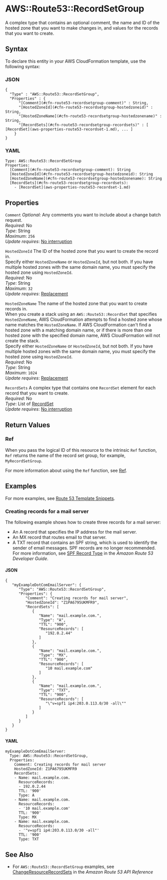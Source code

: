 # AWS::Route53::RecordSetGroup<a name="aws-resource-route53-recordsetgroup"></a>

A complex type that contains an optional comment, the name and ID of the hosted zone that you want to make changes in, and values for the records that you want to create\.

## Syntax<a name="aws-resource-route53-recordsetgroup-syntax"></a>

To declare this entity in your AWS CloudFormation template, use the following syntax:

### JSON<a name="aws-resource-route53-recordsetgroup-syntax.json"></a>

```
{
  "Type" : "AWS::Route53::RecordSetGroup",
  "Properties" : {
      "[Comment](#cfn-route53-recordsetgroup-comment)" : String,
      "[HostedZoneId](#cfn-route53-recordsetgroup-hostedzoneid)" : String,
      "[HostedZoneName](#cfn-route53-recordsetgroup-hostedzonename)" : String,
      "[RecordSets](#cfn-route53-recordsetgroup-recordsets)" : [ [RecordSet](aws-properties-route53-recordset-1.md), ... ]
    }
}
```

### YAML<a name="aws-resource-route53-recordsetgroup-syntax.yaml"></a>

```
Type: AWS::Route53::RecordSetGroup
Properties: 
  [Comment](#cfn-route53-recordsetgroup-comment): String
  [HostedZoneId](#cfn-route53-recordsetgroup-hostedzoneid): String
  [HostedZoneName](#cfn-route53-recordsetgroup-hostedzonename): String
  [RecordSets](#cfn-route53-recordsetgroup-recordsets): 
    - [RecordSet](aws-properties-route53-recordset-1.md)
```

## Properties<a name="aws-resource-route53-recordsetgroup-properties"></a>

`Comment`  <a name="cfn-route53-recordsetgroup-comment"></a>
 *Optional:* Any comments you want to include about a change batch request\.  
*Required*: No  
*Type*: String  
*Maximum*: `256`  
*Update requires*: [No interruption](https://docs.aws.amazon.com/AWSCloudFormation/latest/UserGuide/using-cfn-updating-stacks-update-behaviors.html#update-no-interrupt)

`HostedZoneId`  <a name="cfn-route53-recordsetgroup-hostedzoneid"></a>
The ID of the hosted zone that you want to create the record in\.  
Specify either `HostedZoneName` or `HostedZoneId`, but not both\. If you have multiple hosted zones with the same domain name, you must specify the hosted zone using `HostedZoneId`\.   
*Required*: No  
*Type*: String  
*Maximum*: `32`  
*Update requires*: [Replacement](https://docs.aws.amazon.com/AWSCloudFormation/latest/UserGuide/using-cfn-updating-stacks-update-behaviors.html#update-replacement)

`HostedZoneName`  <a name="cfn-route53-recordsetgroup-hostedzonename"></a>
The name of the hosted zone that you want to create records in\.  
When you create a stack using an `AWS::Route53::RecordSet` that specifies `HostedZoneName`, AWS CloudFormation attempts to find a hosted zone whose name matches the `HostedZoneName`\. If AWS CloudFormation can't find a hosted zone with a matching domain name, or if there is more than one hosted zone with the specified domain name, AWS CloudFormation will not create the stack\.   
Specify either `HostedZoneName` or `HostedZoneId`, but not both\. If you have multiple hosted zones with the same domain name, you must specify the hosted zone using `HostedZoneId`\.   
*Required*: No  
*Type*: String  
*Maximum*: `1024`  
*Update requires*: [Replacement](https://docs.aws.amazon.com/AWSCloudFormation/latest/UserGuide/using-cfn-updating-stacks-update-behaviors.html#update-replacement)

`RecordSets`  <a name="cfn-route53-recordsetgroup-recordsets"></a>
A complex type that contains one `RecordSet` element for each record that you want to create\.  
*Required*: No  
*Type*: List of [RecordSet](aws-properties-route53-recordset-1.md)  
*Update requires*: [No interruption](https://docs.aws.amazon.com/AWSCloudFormation/latest/UserGuide/using-cfn-updating-stacks-update-behaviors.html#update-no-interrupt)

## Return Values<a name="aws-resource-route53-recordsetgroup-return-values"></a>

### Ref<a name="aws-resource-route53-recordsetgroup-return-values-ref"></a>

 When you pass the logical ID of this resource to the intrinsic `Ref` function, `Ref` returns the name of the record set group, for example, `MyRecordSetGroup`\.

For more information about using the `Ref` function, see [Ref](https://docs.aws.amazon.com/AWSCloudFormation/latest/UserGuide/intrinsic-function-reference-ref.html)\.

## Examples<a name="aws-resource-route53-recordsetgroup--examples"></a>

For more examples, see [Route 53 Template Snippets](https://docs.aws.amazon.com/AWSCloudFormation/latest/UserGuide/quickref-route53.html)\.

### Creating records for a mail server<a name="aws-resource-route53-recordsetgroup--examples--Creating_records_for_a_mail_server"></a>

The following example shows how to create three records for a mail server:
+ An A record that specifies the IP address for the mail server\.
+ An MX record that routes email to that server\.
+ A TXT record that contains an SPF string, which is used to identify the sender of email messages\. SPF records are no longer recommended\. For more information, see [SPF Record Type](https://docs.aws.amazon.com/Route53/latest/DeveloperGuide/ResourceRecordTypes.html#SPFFormat) in the *Amazon Route 53 Developer Guide*\.

#### JSON<a name="aws-resource-route53-recordsetgroup--examples--Creating_records_for_a_mail_server--json"></a>

```
{
   "myExampleDotComEmailServer": {
      "Type": "AWS::Route53::RecordSetGroup",
      "Properties": {
         "Comment": "Creating records for mail server",
         "HostedZoneId": "Z1PA6795UKMFR9",
         "RecordSets": [
            {
               "Name": "mail.example.com.",
               "Type": "A",
               "TTL": "900",
               "ResourceRecords": [
                  "192.0.2.44"
               ]
            },
            {
               "Name": "mail.example.com.",
               "Type": "MX",
               "TTL": "900",
               "ResourceRecords": [
                  "10 mail.example.com"
               ]
            },
            {
               "Name": "mail.example.com.",
               "Type": "TXT",
               "TTL": "900",
               "ResourceRecords": [
                  "\"v=spf1 ip4:203.0.113.0/30 -all\""
               ]
            }
         ]
      }
   }
}
```

#### YAML<a name="aws-resource-route53-recordsetgroup--examples--Creating_records_for_a_mail_server--yaml"></a>

```
myExampleDotComEmailServer:
  Type: AWS::Route53::RecordSetGroup,
  Properties:
    Comment: Creating records for mail server
    HostedZoneId: Z1PA6795UKMFR9
    RecordSets:
    - Name: mail.example.com.
      ResourceRecords: 
      - 192.0.2.44
      TTL: '900'
      Type: A
    - Name: mail.example.com.
      ResourceRecords: 
      - '10 mail.example.com'
      TTL: '900'
      Type: MX
    - Name: mail.example.com.
      ResourceRecords: 
      - '"v=spf1 ip4:203.0.113.0/30 -all"'
      TTL: '900'
      Type: TXT
```

## See Also<a name="aws-resource-route53-recordsetgroup--seealso"></a>
+ For `AWS::Route53::RecordSetGroup` examples, see [ChangeResourceRecordSets](https://docs.aws.amazon.com/Route53/latest/APIReference/API_ChangeResourceRecordSets.html) in the *Amazon Route 53 API Reference*